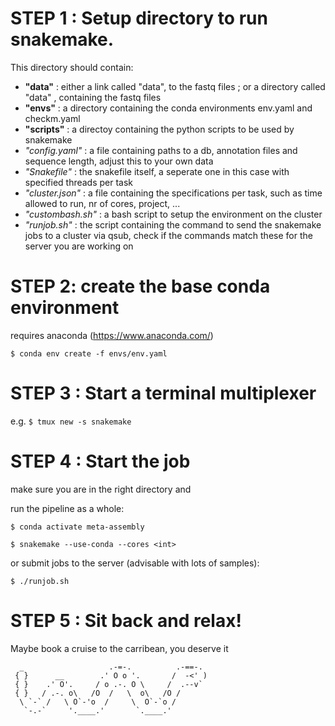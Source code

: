 # STEP 1 : Setup directory to run snakemake. 

This directory should contain: 
- **"data"** : either a link called "data", to the fastq files ; or a directory called "data" , containing the fastq files
- **"envs"** : a directory containing the conda environments env.yaml and checkm.yaml
- **"scripts"** : a directoy containing the python scripts to be used by snakemake
- *"config.yaml"* : a file containing paths to a db, annotation files and sequence length, adjust this to your own data
- *"Snakefile"* : the snakefile itself, a seperate one in this case with specified threads per task
- *"cluster.json"* : a file containing the specifications per task, such as time allowed to run, nr of cores, project, ...
- *"custombash.sh"* : a bash script to setup the environment on the cluster
- *"runjob.sh"* : the script containing the command to send the snakemake jobs to a cluster via qsub, check if the commands match these for the server you are working on

# STEP 2: create the base conda environment

requires anaconda (https://www.anaconda.com/)

`$ conda env create -f envs/env.yaml `

# STEP 3 : Start a terminal multiplexer 

e.g. `$ tmux new -s snakemake `

# STEP 4 : Start the job 

make sure you are in the right directory and 

run the pipeline as a whole:

`$ conda activate meta-assembly `

`$ snakemake --use-conda --cores <int> `

or  submit jobs to the server (advisable with lots of samples):

`$ ./runjob.sh `

# STEP 5 : Sit back and relax! 
Maybe book a cruise to the carribean, you deserve it

      _                   .-=-.          .-==-.
     { }      __        .' O o '.       /  -<' )
     { }    .' O'.     / o .-. O \     /  .--v`
     { }   / .-. o\   /O  /   \  o\   /O /
      \ `-` /   \ O`-'o  /     \  O`-`o /
       `-.-`     '.____.'       `.____.'
